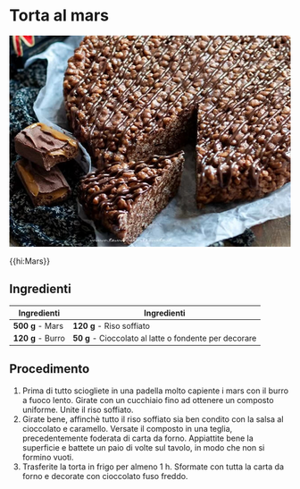 # Torta al mars

![](img/Torta-al-mars.jpg)

{{hi:Mars}}

## Ingredienti

| Ingredienti                  | Ingredienti             |
| ---------------------------- | ----------------------- |
| **500 g** - Mars | **120 g** - Riso soffiato |
| **120 g** - Burro | **50 g** - Cioccolato al latte o fondente per decorare |

## Procedimento

1. Prima di tutto sciogliete in una padella molto capiente i mars con il burro a fuoco lento. Girate con un cucchiaio fino ad ottenere un composto uniforme. Unite il riso soffiato.
1. Girate bene, affinchè tutto il riso soffiato sia ben condito con la salsa al cioccolato e caramello. Versate il composto in una teglia, precedentemente foderata di carta da forno. Appiattite bene la superficie e battete un paio di volte sul tavolo, in modo che non si formino vuoti.
1. Trasferite la torta in frigo per almeno 1 h. Sformate con tutta la carta da forno e decorate con cioccolato fuso freddo.
